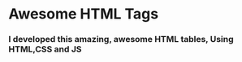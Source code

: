 <h1>Awesome HTML Tags</h1>
<h3>I developed this amazing, awesome HTML tables, Using HTML,CSS and JS</h3>
